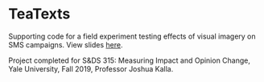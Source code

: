# TeaTexts

Supporting code for a field experiment testing effects of visual imagery on SMS campaigns. View slides [here](https://docs.google.com/presentation/d/1qjBd1igY0IjrU7NS7eUP02LMKwQGF-yPGUnW_CZ_MUg/edit?usp=sharing).

Project completed for S&DS 315: Measuring Impact and Opinion Change, Yale University, Fall 2019, Professor Joshua Kalla.
